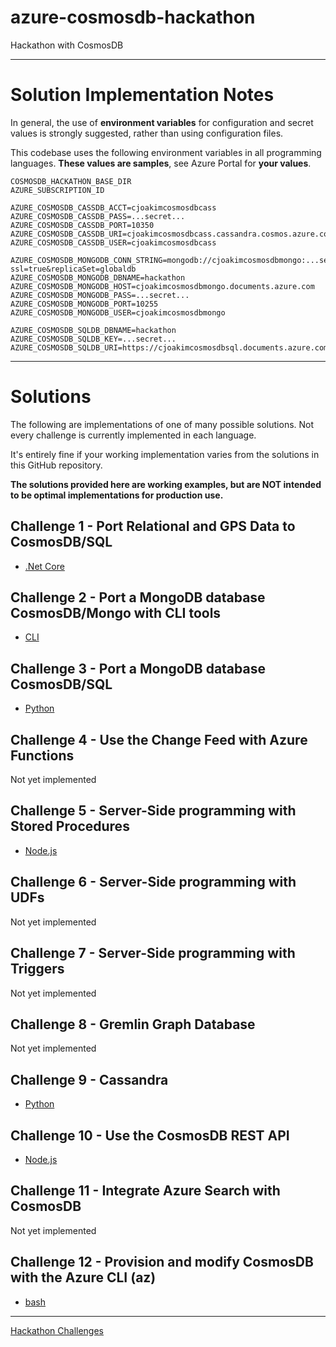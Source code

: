 # azure-cosmosdb-hackathon

Hackathon with CosmosDB

---

# Solution Implementation Notes

In general, the use of **environment variables** for configuration and secret values
is strongly suggested, rather than using configuration files.

This codebase uses the following environment variables in all programming languages.
**These values are samples**, see Azure Portal for **your values**.

```
COSMOSDB_HACKATHON_BASE_DIR
AZURE_SUBSCRIPTION_ID

AZURE_COSMOSDB_CASSDB_ACCT=cjoakimcosmosdbcass
AZURE_COSMOSDB_CASSDB_PASS=...secret...
AZURE_COSMOSDB_CASSDB_PORT=10350
AZURE_COSMOSDB_CASSDB_URI=cjoakimcosmosdbcass.cassandra.cosmos.azure.com
AZURE_COSMOSDB_CASSDB_USER=cjoakimcosmosdbcass

AZURE_COSMOSDB_MONGODB_CONN_STRING=mongodb://cjoakimcosmosdbmongo:...secret...@cjoakimcosmosdbmongo.documents.azure.com:10255/?ssl=true&replicaSet=globaldb
AZURE_COSMOSDB_MONGODB_DBNAME=hackathon
AZURE_COSMOSDB_MONGODB_HOST=cjoakimcosmosdbmongo.documents.azure.com
AZURE_COSMOSDB_MONGODB_PASS=...secret...
AZURE_COSMOSDB_MONGODB_PORT=10255
AZURE_COSMOSDB_MONGODB_USER=cjoakimcosmosdbmongo

AZURE_COSMOSDB_SQLDB_DBNAME=hackathon
AZURE_COSMOSDB_SQLDB_KEY=...secret...
AZURE_COSMOSDB_SQLDB_URI=https://cjoakimcosmosdbsql.documents.azure.com:443/
```

---

# Solutions

The following are implementations of one of many possible solutions.
Not every challenge is currently implemented in each language.

It's entirely fine if your working implementation varies from the solutions
in this GitHub repository.

**The solutions provided here are working examples, but are NOT intended
to be optimal implementations for production use.**

## Challenge 1 - Port Relational and GPS Data to CosmosDB/SQL

- [.Net Core](challenge1/dotnetcore/notes.md)

## Challenge 2 - Port a MongoDB database CosmosDB/Mongo with CLI tools

- [CLI](challenge2/cli/notes.md)

## Challenge 3 - Port a MongoDB database CosmosDB/SQL

- [Python](python/challenge3.md)

## Challenge 4 - Use the Change Feed with Azure Functions

Not yet implemented

## Challenge 5 - Server-Side programming with Stored Procedures

- [Node.js](node/challenge5.md)

## Challenge 6 - Server-Side programming with UDFs

Not yet implemented

## Challenge 7 - Server-Side programming with Triggers

Not yet implemented

## Challenge 8 - Gremlin Graph Database

Not yet implemented

## Challenge 9 - Cassandra

- [Python](python/challenge9.md)

## Challenge 10 - Use the CosmosDB REST API

- [Node.js](node/challenge10.md)

## Challenge 11 - Integrate Azure Search with CosmosDB

Not yet implemented

## Challenge 12 - Provision and modify CosmosDB with the Azure CLI (az)

- [bash](az_cli/provision_sql_db.sh)

---

[Hackathon Challenges](challenges.md)
